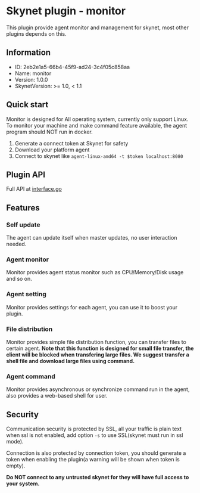 # Skynet plugin - monitor

This plugin provide agent monitor and management for skynet, most other plugins depends on this.

## Information

- ID: 2eb2e1a5-66b4-45f9-ad24-3c4f05c858aa
- Name: monitor
- Version: 1.0.0
- SkynetVersion: >= 1.0, < 1.1

## Quick start

Monitor is designed for All operating system, currently only support Linux. To monitor your machine and make command feature available, the agent program should NOT run in docker.

1. Generate a connect token at Skynet for safety
2. Download your platform agent
3. Connect to skynet like `agent-linux-amd64 -t $token localhost:8080`

## Plugin API

Full API at [interface.go](shared/interface.go)

## Features

### Self update

The agent can update itself when master updates, no user interaction needed.

### Agent monitor

Monitor provides agent status monitor such as CPU/Memory/Disk usage and so on.

### Agent setting

Monitor provides settings for each agent, you can use it to boost your plugin.

### File distribution

Monitor provides simple file distribution function, you can transfer files to certain agent.
**Note that this function is designed for small file transfer, the client will be blocked when transfering large files. We suggest transfer a shell file and download large files using command.**

### Agent command

Monitor provides asynchronous or synchronize command run in the agent, also provides a web-based shell for user.

## Security

Communication security is protected by SSL, all your traffic is plain text when ssl is not enabled, add option `-s` to use SSL(skynet must run in ssl mode).

Connection is also protected by connection token, you should generate a token when enabling the plugin(a warning will be shown when token is empty).

**Do NOT connect to any untrusted skynet for they will have full access to your system.**